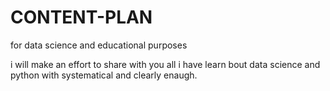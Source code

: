 # CONTENT-PLAN
for data science and educational purposes

i will make an effort to share with you all i have learn bout data science and python with systematical and clearly enaugh.
